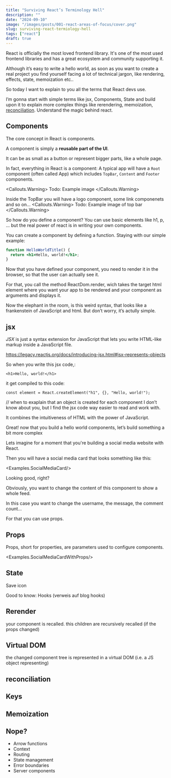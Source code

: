 ```yaml
---
title: "Surviving React’s Terminology Hell"
description: ""
date: "2024-09-10"
image: "/images/posts/001-react-areas-of-focus/cover.png"
slug: surviving-react-termiology-hell
tags: ["react"]
draft: true
---
```


React is officially the most loved frontend library. It's one of the most used frontend libraries and has a great ecosystem and community supporting it.

Although it’s easy to write a hello world, as soon as you want to create a real project you find yourself facing a lot of technical jargon, like rendering, effects, state, memoization etc..

So today I want to explain to you all the terms that React devs use.

I’m gonna start with simple terms like jsx, Components, State and build upon it to explain more complex things like rerendering, memoization, [reconciliation](#reconciliation).
Understand the magic behind react.

## Components

The core concept in React is components.

A component is simply a **reusable part of the UI**.

It can be as small as a button or represent bigger parts, like a whole page.

In fact, everything in React is a component: A typical app will have a `Root` component (often called App) which includes `TopBar`, `Content` and `Footer` components.

<Callouts.Warning>
Todo: Example image
</Callouts.Warning>

Inside the TopBar you will have a logo component, some link componenets and so on…
<Callouts.Warning>
Todo: Example image of top bar
</Callouts.Warning>

So how do you define a component?
You can use basic elements like h1, p, … but the real power of react is in writing your own components.

You can create a component by defining a function. Staying with our simple example:

```jsx
function HelloWorldTitle() {
  return <h1>Hello, world!</h1>;
}
```

Now that you have defined your component, you need to render it in the browser, so that the user can actually see it.

For that, you call the method ReactDom.render, wich takes the target html element where you want your app to be rendered and your component as arguments and displays it.

Now the elephant in the room, is this weird syntax, that looks like a frankenstein of JavaScript and html. But don’t worry, it’s actully simple.

## jsx

_JSX_ is just a syntax extension for JavaScript that lets you write HTML-like markup inside a JavaScript file.

https://legacy.reactjs.org/docs/introducing-jsx.html#jsx-represents-objects

So when you write this jsx code,:

```tsx
<h1>Hello, world!</h1>
```

it get compiled to this code:

```tsx
const element = React.createElement("h1", {}, "Hello, world!");
```
// when to exaplain that an object is created for each component
I don’t know about you, but I find the jsx code way easier to read and work with.

It combines the intuitiveness of HTML with the power of JavaScript.

Great! now that you build a hello world components, let’s build something a bit more complex


Lets imagine for a moment that you're building a social media website with React.

Then you will have a social media card that looks something like this:

<Examples.SocialMediaCard/>

Looking good, right?

Obviously, you want to change the content of this component to show a whole feed.

In this case you want to change the username, the message, the comment count...

For that you can use props.

## Props

Props, short for properties, are parameters used to configure components.


<Examples.SocialMediaCardWithProps/>

## State

Save icon

Good to know: Hooks (verweis auf blog hooks)

## Rerender

your component is recalled. this children are recursively recalled (if the props changed)


## Virtual DOM

the changed component tree is represented in a virtual DOM (i.e. a JS object representing)

## reconciliation

## Keys

## Memoization







## Nope? 
- Arrow functions
- Context
- Routing
- State management
- Error boundaries
- Server components
